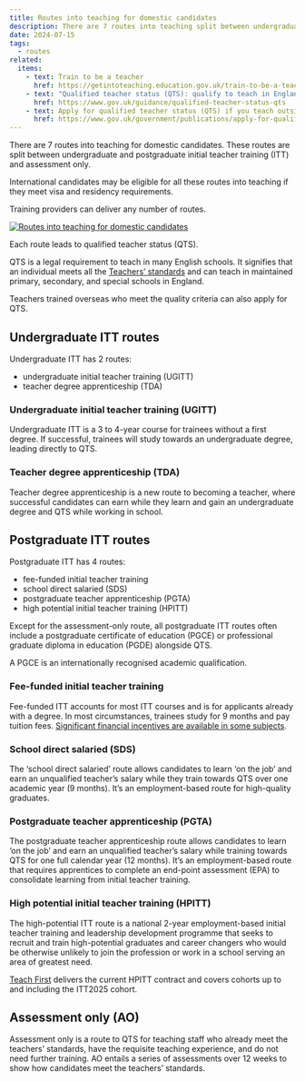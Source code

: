 ```yaml
---
title: Routes into teaching for domestic candidates
description: There are 7 routes into teaching split between undergraduate and postgraduate initial teacher training (ITT) and assessment-only
date: 2024-07-15
tags:
  - routes
related:
  items:
    - text: Train to be a teacher
      href: https://getintoteaching.education.gov.uk/train-to-be-a-teacher
    - text: "Qualified teacher status (QTS): qualify to teach in England"
      href: https://www.gov.uk/guidance/qualified-teacher-status-qts
    - text: Apply for qualified teacher status (QTS) if you teach outside the UK
      href: https://www.gov.uk/government/publications/apply-for-qualified-teacher-status-qts-if-you-teach-outside-the-uk/
---
```


There are 7 routes into teaching for domestic candidates. These routes are split between undergraduate and postgraduate initial teacher training (ITT) and assessment only.

International candidates may be eligible for all these routes into teaching if they meet visa and residency requirements.

Training providers can deliver any number of routes.

[![Routes into teaching for domestic candidates](routes-into-teaching.png "Routes into teaching for domestic candidates")](routes-into-teaching.png)

Each route leads to qualified teacher status (QTS).

QTS is a legal requirement to teach in many English schools. It signifies that an individual meets all the [Teachers’ standards](https://www.gov.uk/government/publications/teachers-standards) and can teach in maintained primary, secondary, and special schools in England.

Teachers trained overseas who meet the quality criteria can also apply for QTS.

## Undergraduate ITT routes

Undergraduate ITT has 2 routes:

- undergraduate initial teacher training (UGITT)
- teacher degree apprenticeship (TDA)

### Undergraduate initial teacher training (UGITT)

Undergraduate ITT is a 3 to 4-year course for trainees without a first degree. If successful, trainees will study towards an undergraduate degree, leading directly to QTS.

### Teacher degree apprenticeship (TDA)

Teacher degree apprenticeship is a new route to becoming a teacher, where successful candidates can earn while they learn and gain an undergraduate degree and QTS while working in school.

## Postgraduate ITT routes

Postgraduate ITT has 4 routes:

- fee-funded initial teacher training
- school direct salaried (SDS)
- postgraduate teacher apprenticeship (PGTA)
- high potential initial teacher training (HPITT)

Except for the assessment-only route, all postgraduate ITT routes often include a postgraduate certificate of education (PGCE)  or professional graduate diploma in education (PGDE) alongside QTS.

A PGCE is an internationally recognised academic qualification.

### Fee-funded initial teacher training

Fee-funded ITT accounts for most ITT courses and is for applicants already with a degree. In most circumstances, trainees study for 9 months and pay tuition fees. [Significant financial incentives are available in some subjects](https://www.gov.uk/government/publications/funding-initial-teacher-training-itt/funding-initial-teacher-training-itt-academic-year-2023-to-2024).

### School direct salaried (SDS)

The ‘school direct salaried’ route allows candidates to learn ‘on the job’ and earn an unqualified teacher’s salary while they train towards QTS over one academic year (9 months). It’s an employment-based route for high-quality graduates.

### Postgraduate teacher apprenticeship (PGTA)

The postgraduate teacher apprenticeship route allows candidates to learn ‘on the job’ and earn an unqualified teacher’s salary while training towards QTS for one full calendar year (12 months). It’s an employment-based route that requires apprentices to complete an end-point assessment (EPA) to consolidate learning from initial teacher training.

### High potential initial teacher training (HPITT)

The high-potential ITT route is a national 2-year employment-based initial teacher training and leadership development programme that seeks to recruit and train high-potential graduates and career changers who would be otherwise unlikely to join the profession or work in a school serving an area of greatest need.​

[Teach First](https://www.teachfirst.org.uk/) delivers the current HPITT contract and covers cohorts up to and including the ITT2025 cohort. ​

## Assessment only (AO)

Assessment only is a route to QTS for teaching staff who already meet the teachers’ standards, have the requisite teaching experience, and do not need further training. AO entails a series of assessments over 12 weeks to show how candidates meet the teachers’ standards.

